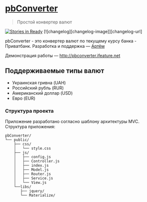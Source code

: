 # [pbConverter](http://pbconverter.ifeature.net)  
> Простой конвертер валют

[![Stories in Ready](https://badge.waffle.io/ifeature/pbConverter.svg?label=ready&title=Ready)](http://waffle.io/ifeature/pbConverter)
[![changelog][changelog-image]][changelog-url]

pbConverter - это конвертер валют по текущему курсу банка - Приватбанк.
Разработка и поддержка — [Артём](https://twitter.com/ifeature_)

Демонстрация работы — <http://pbconverter.ifeature.net>


## Поддерживаемые типы валют

* Украинская гривна (UAH)
* Российский рубль (RUR)
* Американский доллар (USD)
* Евро (EUR)

### Структура проекта

Приложение разработано согласно шаблону архитектуры MVC. Структура приложения:

```
pbConverter/
└── public/
    ├── css/
    │   └── style.css
    ├── js/
    │   ├── config.js
    │   ├── Controller.js
    │   ├── index.js
    │   ├── Model.js
    │   ├── Router.js
    │   ├── Service.js
    │   └── View.js
    └──libs/
       ├── jquery/
       └── Materialize/
```
